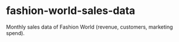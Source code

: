 # fashion-world-sales-data
Monthly sales data of Fashion World (revenue, customers, marketing spend).
